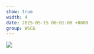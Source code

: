 ```yaml
---
show: true
width: 4
date: 2025-05-15 00:01:00 +0800
group: WSCG
---
```

<div>
    <img data-src="{{ '/assets/img/research/wscg/wscg-example3-1.gif' | relative_url }}" class="lazy w-100 rounded" src="{{ '/assets/img/empty_300x200.png' | relative_url }}">
</div>
